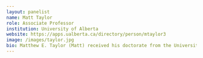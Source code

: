 ```yaml
---
layout: panelist
name: Matt Taylor
role: Associate Professor
institution: University of Alberta
website: https://apps.ualberta.ca/directory/person/mtaylor3
image: /images/taylor.jpg
bio: Matthew E. Taylor (Matt) received his doctorate from the University of Texas at Austin in the summer of 2008, supervised by Peter Stone. He then completed a two-year postdoctoral research position at the University of Southern California with Milind Tambe and spent 2.5 years as an assistant professor at Lafayette College. He was then an assistant professor at Washington State University where he held the Allred Distinguished Professorship in Artificial Intelligence. In 2017, he temporarily left academia to help start an artificial intelligence lab in Edmonton, Alberta, with Borealis AI, the artificial intelligence research lab for the Royal Bank of Canada, where, among other things, he contributed to a deployed reinforcement learning agent for stock trading. He is now a tenured associate professor in computer science at the University of Alberta, a Fellow-in-Residence at the Alberta Machine Intelligence Institute, and remains an adjunct professor at Washington State University. He has been a PI or co-PI on over $7M USD in competitively awarded research funding from federal, state, and industrial sources, including a National Science Foundation CAREER award and a Canada CIFAR AI Chair. He has (co-)supervised 7 graduated PhD students and 5 MS students in the Intelligent Robot Learning Lab, as well as published over 120 peer-reviewed papers in conferences and journals. His current fundamental and applied research interests are in reinforcement learning, human-in-the-loop AI, multi-agent systems, and robotics.
---
```

